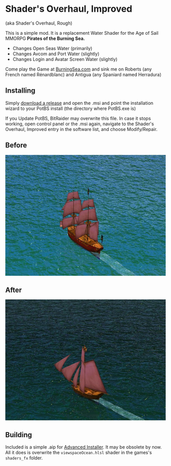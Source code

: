 Shader's Overhaul, Improved
===========================
(aka Shader's Overhaul, Rough)

This is a simple mod. It is a replacement Water Shader for the Age of Sail MMORPG **Pirates of the Burning Sea.**

* Changes Open Seas Water (primarily)
* Changes Avcom and Port Water (slightly)
* Changes Login and Avatar Screen Water (slightly)

Come play the Game at [BurningSea.com](https://play.burningsea.com) and sink me on Roberts (any French named Rénardblanc) and Antigua (any Spaniard named Herradura)

Installing
----------
Simply [download a release](https://github.com/thygrrr/shaders-overhaul/releases) and open the .msi and point the installation wizard to your PotBS install (the directory where PotBS.exe is)

If you Update PotBS, BitRaider may overwrite this file. In case it stops working, open control panel or the .msi again, navigate to the Shader's Overhaul, Improved entry in the software list, and choose Modify/Repair.

Before
-------
![Screenshot](screenshots/normal.jpg?raw=true "with Overhaul")

After
------
![Screenshot](screenshots/overhauled.jpg?raw=true "with Overhaul")

Building
---------
Included is a simple .aip for [Advanced Installer](https://www.advancedinstaller.com). It may be obsolete by now. All it does is overwrite the ```viewspaceOcean.hlsl``` shader in the games's ```shaders_fx``` folder.
